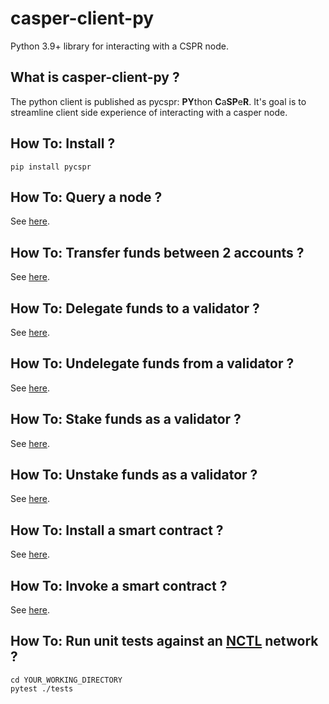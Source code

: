 casper-client-py
===============

Python 3.9+ library for interacting with a CSPR node.


What is casper-client-py ?
--------------------------------------

The python client is published as pycspr: **PY**thon **C**a**SP**e**R**.  It's goal is to streamline client side experience of interacting with a casper node.


How To: Install ?
--------------------------------------

```
pip install pycspr
```

How To: Query a node  ?
--------------------------------------

See [here](how_tos/how_to_query_a_node.py).


How To: Transfer funds between 2 accounts  ?
--------------------------------------

See [here](how_tos/how_to_transfer.py).

How To: Delegate funds to a validator  ?
--------------------------------------

See [here](how_tos/how_to_delegate.py).

How To: Undelegate funds from a validator  ?
--------------------------------------

See [here](how_tos/how_to_undelegate.py).

How To: Stake funds as a validator  ?
--------------------------------------

See [here](how_tos/how_to_stake.py).

How To: Unstake funds as a validator ?
--------------------------------------

See [here](how_tos/how_to_unstake.py).

How To: Install a smart contract  ?
--------------------------------------

See [here](how_tos/how_to_install_a_contract.py).

How To: Invoke a smart contract  ?
--------------------------------------

See [here](how_tos/how_to_invoke_a_contract.py).

How To: Run unit tests against an [NCTL](https://github.com/casper-network/casper-node) network ?
--------------------------------------

```
cd YOUR_WORKING_DIRECTORY
pytest ./tests
````
